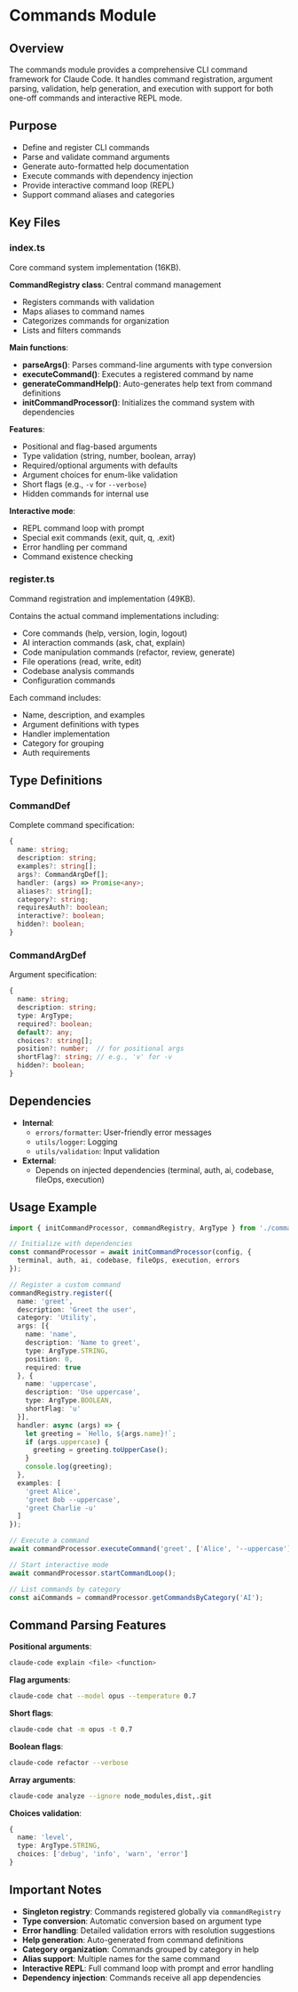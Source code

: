 # Commands Module

## Overview
The commands module provides a comprehensive CLI command framework for Claude Code. It handles command registration, argument parsing, validation, help generation, and execution with support for both one-off commands and interactive REPL mode.

## Purpose
- Define and register CLI commands
- Parse and validate command arguments
- Generate auto-formatted help documentation
- Execute commands with dependency injection
- Provide interactive command loop (REPL)
- Support command aliases and categories

## Key Files

### index.ts
Core command system implementation (16KB).

**CommandRegistry class**: Central command management
- Registers commands with validation
- Maps aliases to command names
- Categorizes commands for organization
- Lists and filters commands

**Main functions**:
- **parseArgs()**: Parses command-line arguments with type conversion
- **executeCommand()**: Executes a registered command by name
- **generateCommandHelp()**: Auto-generates help text from command definitions
- **initCommandProcessor()**: Initializes the command system with dependencies

**Features**:
- Positional and flag-based arguments
- Type validation (string, number, boolean, array)
- Required/optional arguments with defaults
- Argument choices for enum-like validation
- Short flags (e.g., `-v` for `--verbose`)
- Hidden commands for internal use

**Interactive mode**:
- REPL command loop with prompt
- Special exit commands (exit, quit, q, .exit)
- Error handling per command
- Command existence checking

### register.ts
Command registration and implementation (49KB).

Contains the actual command implementations including:
- Core commands (help, version, login, logout)
- AI interaction commands (ask, chat, explain)
- Code manipulation commands (refactor, review, generate)
- File operations (read, write, edit)
- Codebase analysis commands
- Configuration commands

Each command includes:
- Name, description, and examples
- Argument definitions with types
- Handler implementation
- Category for grouping
- Auth requirements

## Type Definitions

### CommandDef
Complete command specification:
```typescript
{
  name: string;
  description: string;
  examples?: string[];
  args?: CommandArgDef[];
  handler: (args) => Promise<any>;
  aliases?: string[];
  category?: string;
  requiresAuth?: boolean;
  interactive?: boolean;
  hidden?: boolean;
}
```

### CommandArgDef
Argument specification:
```typescript
{
  name: string;
  description: string;
  type: ArgType;
  required?: boolean;
  default?: any;
  choices?: string[];
  position?: number;  // for positional args
  shortFlag?: string; // e.g., 'v' for -v
  hidden?: boolean;
}
```

## Dependencies
- **Internal**:
  - `errors/formatter`: User-friendly error messages
  - `utils/logger`: Logging
  - `utils/validation`: Input validation
- **External**:
  - Depends on injected dependencies (terminal, auth, ai, codebase, fileOps, execution)

## Usage Example

```typescript
import { initCommandProcessor, commandRegistry, ArgType } from './commands/index.js';

// Initialize with dependencies
const commandProcessor = await initCommandProcessor(config, {
  terminal, auth, ai, codebase, fileOps, execution, errors
});

// Register a custom command
commandRegistry.register({
  name: 'greet',
  description: 'Greet the user',
  category: 'Utility',
  args: [{
    name: 'name',
    description: 'Name to greet',
    type: ArgType.STRING,
    position: 0,
    required: true
  }, {
    name: 'uppercase',
    description: 'Use uppercase',
    type: ArgType.BOOLEAN,
    shortFlag: 'u'
  }],
  handler: async (args) => {
    let greeting = `Hello, ${args.name}!`;
    if (args.uppercase) {
      greeting = greeting.toUpperCase();
    }
    console.log(greeting);
  },
  examples: [
    'greet Alice',
    'greet Bob --uppercase',
    'greet Charlie -u'
  ]
});

// Execute a command
await commandProcessor.executeCommand('greet', ['Alice', '--uppercase']);

// Start interactive mode
await commandProcessor.startCommandLoop();

// List commands by category
const aiCommands = commandProcessor.getCommandsByCategory('AI');
```

## Command Parsing Features

**Positional arguments**:
```bash
claude-code explain <file> <function>
```

**Flag arguments**:
```bash
claude-code chat --model opus --temperature 0.7
```

**Short flags**:
```bash
claude-code chat -m opus -t 0.7
```

**Boolean flags**:
```bash
claude-code refactor --verbose
```

**Array arguments**:
```bash
claude-code analyze --ignore node_modules,dist,.git
```

**Choices validation**:
```typescript
{
  name: 'level',
  type: ArgType.STRING,
  choices: ['debug', 'info', 'warn', 'error']
}
```

## Important Notes
- **Singleton registry**: Commands registered globally via `commandRegistry`
- **Type conversion**: Automatic conversion based on argument type
- **Error handling**: Detailed validation errors with resolution suggestions
- **Help generation**: Auto-generated from command definitions
- **Category organization**: Commands grouped by category in help
- **Alias support**: Multiple names for the same command
- **Interactive REPL**: Full command loop with prompt and error handling
- **Dependency injection**: Commands receive all app dependencies
